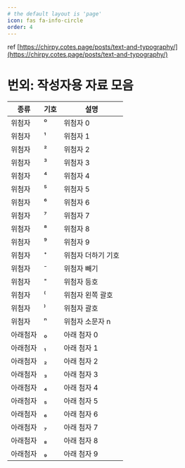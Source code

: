 ```yaml
---
# the default layout is 'page'
icon: fas fa-info-circle
order: 4
---
```


ref [https://chirpy.cotes.page/posts/text-and-typography/](https://chirpy.cotes.page/posts/text-and-typography/)

# 번외: 작성자용 자료 모음

| 종류     | 기호 | 설명               |
| -------- | ---- | ------------------ |
| 위첨자   | ⁰    | 위첨자 0           |
| 위첨자   | ¹    | 위첨자 1           |
| 위첨자   | ²    | 위첨자 2           |
| 위첨자   | ³    | 위첨자 3           |
| 위첨자   | ⁴    | 위첨자 4           |
| 위첨자   | ⁵    | 위첨자 5           |
| 위첨자   | ⁶    | 위첨자 6           |
| 위첨자   | ⁷    | 위첨자 7           |
| 위첨자   | ⁸    | 위첨자 8           |
| 위첨자   | ⁹    | 위첨자 9           |
| 위첨자   | ⁺    | 위첨자 더하기 기호 |
| 위첨자   | ⁻    | 위첨자 빼기        |
| 위첨자   | ⁼    | 위첨자 등호        |
| 위첨자   | ⁽    | 위첨자 왼쪽 괄호   |
| 위첨자   | ⁾    | 위첨자 괄호        |
| 위첨자   | ⁿ    | 위첨자 소문자 n    |
| 아래첨자 | ₀    | 아래 첨자 0        |
| 아래첨자 | ₁    | 아래 첨자 1        |
| 아래첨자 | ₂    | 아래 첨자 2        |
| 아래첨자 | ₃    | 아래 첨자 3        |
| 아래첨자 | ₄    | 아래 첨자 4        |
| 아래첨자 | ₅    | 아래 첨자 5        |
| 아래첨자 | ₆    | 아래 첨자 6        |
| 아래첨자 | ₇    | 아래 첨자 7        |
| 아래첨자 | ₈    | 아래 첨자 8        |
| 아래첨자 | ₉    | 아래 첨자 9        |

